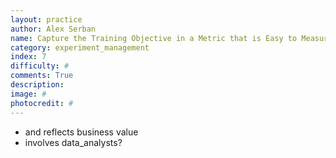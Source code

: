 ```yaml
---
layout: practice
author: Alex Serban
name: Capture the Training Objective in a Metric that is Easy to Measure and Understand
category: experiment_management
index: 7
difficulty: #
comments: True
description:
image: #
photocredit: #
---
```


- and reflects business value
- involves data_analysts?